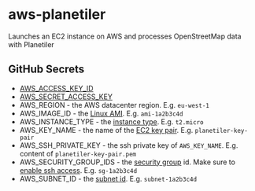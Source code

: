 # aws-planetiler
Launches an EC2 instance on AWS and processes OpenStreetMap data with Planetiler

## GitHub Secrets

 * [AWS_ACCESS_KEY_ID](https://docs.aws.amazon.com/cli/latest/userguide/cli-configure-quickstart.html#cli-configure-quickstart-creds)
 * [AWS_SECRET_ACCESS_KEY](https://docs.aws.amazon.com/cli/latest/userguide/cli-configure-quickstart.html#cli-configure-quickstart-creds)
 * AWS_REGION - the AWS datacenter region. E.g. `eu-west-1`
 * AWS_IMAGE_ID - the [Linux AMI](https://docs.aws.amazon.com/AWSEC2/latest/UserGuide/finding-an-ami.html). E.g. `ami-1a2b3c4d`
 * AWS_INSTANCE_TYPE - the [instance type](https://aws.amazon.com/ec2/instance-types/). E.g. `t2.micro`
 * AWS_KEY_NAME - the name of the [EC2 key pair](https://docs.aws.amazon.com/AWSEC2/latest/UserGuide/ec2-key-pairs.html). E.g. `planetiler-key-pair`
 * AWS_SSH_PRIVATE_KEY - the ssh private key of `AWS_KEY_NAME`. E.g. content of `planetiler-key-pair.pem`
 * AWS_SECURITY_GROUP_IDS - the [security group](https://docs.aws.amazon.com/AWSEC2/latest/UserGuide/ec2-security-groups.html) id. Make sure to [enable ssh access](https://docs.aws.amazon.com/vpc/latest/userguide/VPC_SecurityGroups.html#SG_Changing_Group_Membership). E.g. `sg-1a2b3c4d`
 * AWS_SUBNET_ID - the [subnet id](https://docs.aws.amazon.com/cli/latest/reference/ec2/describe-subnets.html). E.g. `subnet-1a2b3c4d`
